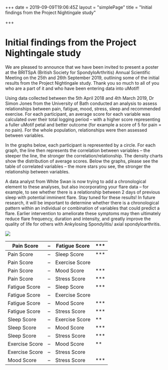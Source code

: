 +++
date = 2019-09-09T19:06:45Z
layout = "simplePage"
title = "Initial findings from the Project Nightingale study"

+++
# Initial findings from the Project Nightingale study

We are pleased to announce that we have been invited to present a poster at the BRITSpA (British Society for SpondyloArthritis) Annual Scientific Meeting on the 25th and 26th September 2019, outlining some of the initial results from the Project Nightingale study. Thank you so much to all of you who are a part of it and who have been entering data into uMotif!

Using data collected between the 5th April 2018 and 4th March 2019, Dr Simon Jones from the University of Bath conducted an analysis to assess relationships between pain, fatigue, mood, stress, sleep and recommended exercise. For each participant, an average score for each variable was calculated over their total logging period – with a higher score representing a fuller uMotif petal and better outcome (for example a score of 5 for pain = no pain). For the whole population, relationships were then assessed between variables.

In the graphs below, each participant is represented by a circle. For each graph, the line then represents the correlation between variables – the steeper the line, the stronger the correlation/relationship. The density charts show the distribution of average scores. Below the graphs, please see the table of correlated variables – the more stars you see, the stronger the relationship between variables.

A data analyst from White Swan is now trying to add a chronological element to these analyses, but also incorporating your flare data – for example, to see whether there is a relationship between 2 days of previous sleep with potential imminent flare. Stay tuned for these results! In future research, it will be important to determine whether there is a chronological pattern within an individual or combination of variables that could predict a flare. Earlier intervention to ameliorate these symptoms may then ultimately reduce flare frequency, duration and intensity, and greatly improve the quality of life for others with Ankylosing Spondylitis/ axial spondyloarthritis.

![](/uploads/picture-2.png)

| Pain Score     | – | Fatigue Score  | *** |
|----------------|---|----------------|-----|
| Pain Score     | – | Sleep Score    | *** |
| Pain Score     | – | Exercise Score |     |
| Pain Score     | – | Mood Score     | *** |
| Pain Score     | – | Stress Score   | *** |
| Fatigue Score  | – | Sleep Score    | *** |
| Fatigue Score  | – | Exercise Score |     |
| Fatigue Score  | – | Mood Score     | *** |
| Fatigue Score  | – | Stress Score   | *** |
| Sleep Score    | – | Exercise Score | **  |
| Sleep Score    | – | Mood Score     | *** |
| Sleep Score    | – | Stress Score   | *** |
| Exercise Score | – | Mood Score     | **  |
| Exercise Score | – | Stress Score   |     |
| Mood Score     | – | Stress Score   | *** |
